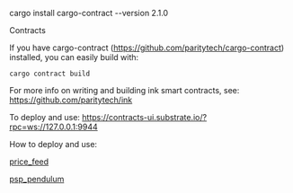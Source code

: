 cargo install cargo-contract --version 2.1.0

Contracts

If you have cargo-contract (https://github.com/paritytech/cargo-contract) installed, you can easily build with:

`cargo contract build`

For more info on writing and building ink smart contracts, see: https://github.com/paritytech/ink

To deploy and use: https://contracts-ui.substrate.io/?rpc=ws://127.0.0.1:9944


How to deploy and use:

[price_feed](/price_feed/README.md)

[psp_pendulum](/price_feed/README.md)
